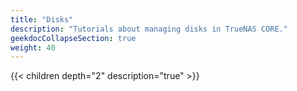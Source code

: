```yaml
---
title: "Disks"
description: "Tutorials about managing disks in TrueNAS CORE."
geekdocCollapseSection: true
weight: 40
---
```


{{< children depth="2" description="true" >}}
